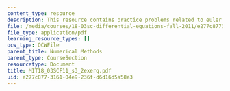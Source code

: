 ```yaml
---
content_type: resource
description: This resource contains practice problems related to euler's method.
file: /media/courses/18-03sc-differential-equations-fall-2011/e277c877316104e9236fd6d16d5a58e3_MIT18_03SCF11_s3_2exerq.pdf
file_type: application/pdf
learning_resource_types: []
ocw_type: OCWFile
parent_title: Numerical Methods
parent_type: CourseSection
resourcetype: Document
title: MIT18_03SCF11_s3_2exerq.pdf
uid: e277c877-3161-04e9-236f-d6d16d5a58e3
---
```

